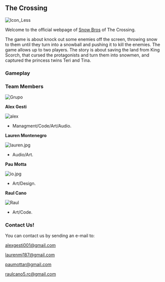 ## **The Crossing**

![Icon_Less](https://github.com/paumotta/snow_Bros_Website/blob/master/FOTOS/Icon_Less.png)

Welcome to the official webpage of [Snow Bros](https://github.com/alexgesti/Snow-Bros.-Nick-and-Tom) of The Crossing.

The game is about knock out some enemies off the screen, throwing snow to them until they turn into a snowball and pushing it to kill the enemies. The game allows up to two players.
The story is about saving the land from King Scorch, that cursed the protagonists and turn them into snowmen, and captured the princess twins Teri and Tina.

### Gameplay






### Team Members

![Grupo](https://github.com/paumotta/snow_Bros_Website/blob/master/FOTOS/Photo_Group_2.jpg)

**Alex Gesti**

![alex](https://github.com/paumotta/snow_Bros_Website/blob/master/FOTOS/alex.jpg)

+ Managment/Code/Art/Audio.

 
**Lauren Montenegro**  

![lauren.jpg](https://github.com/paumotta/snow_Bros_Website/blob/master/FOTOS/lauren.jpg)

+ Audio/Art.


**Pau Motta** 

![io.jpg](https://github.com/paumotta/snow_Bros_Website/blob/master/FOTOS/io.jpg)
+ Art/Design.


**Raul Cano**

![Raul](https://github.com/paumotta/snow_Bros_Website/blob/master/FOTOS/ercani.jpg)
+ Art/Code.




### Contact Us!

You can contact us by sending an e-mail to:

alexgesti001@gmail.com

laurenmj187@gmail.com

paumottar@gmail.com

raulcano5.rc@gmail.com
